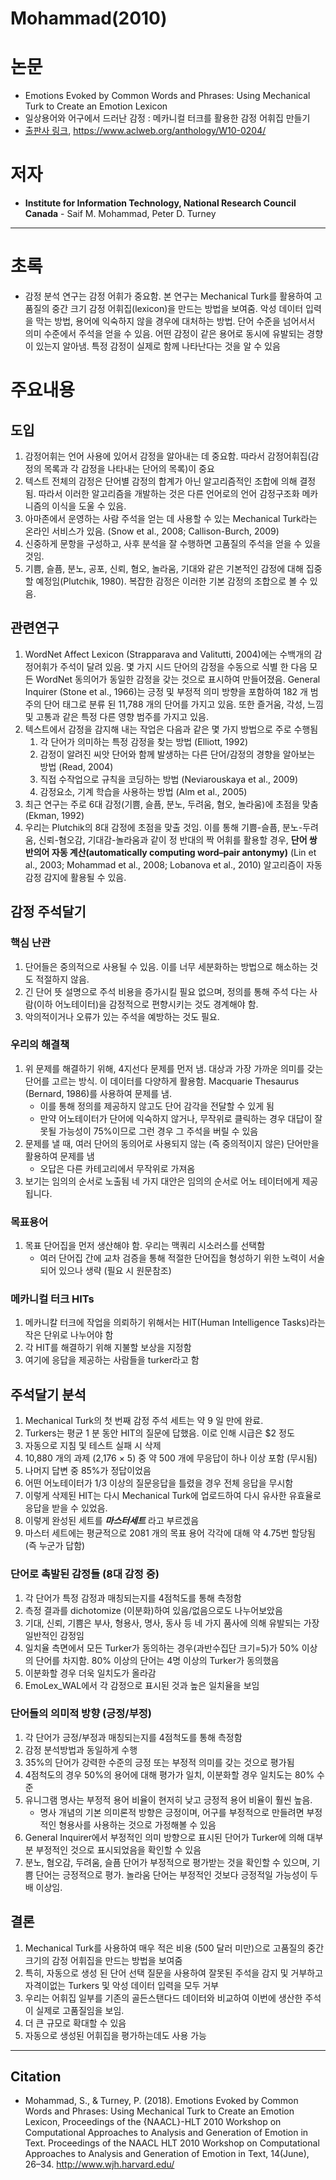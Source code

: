 # Mohammad(2010)
# 논문
- Emotions Evoked by Common Words and Phrases: Using Mechanical Turk to Create an Emotion Lexicon
- 일상용어와 어구에서 드러난 감정 : 메카니컬 터크를 활용한 감정 어휘집 만들기
- [출판사 링크](https://www.aclweb.org/anthology/W10-0204/), https://www.aclweb.org/anthology/W10-0204/

# 저자
* **Institute for Information Technology, National Research Council Canada** - Saif M. Mohammad, Peter D. Turney

---

# 초록
- 감정 분석 연구는 감정 어휘가 중요함. 본 연구는 Mechanical Turk를 활용하여 고품질의 중간 크기 감정 어휘집(lexicon)을 만드는 방법을 보여줌. 악성 데이터 입력을 막는 방법, 용어에 익숙하지 않을 경우에 대처하는 방법. 단어 수준을 넘어서서 의미 수준에서 주석을 얻을 수 있음. 어떤 감정이 같은 용어로 동시에 유발되는 경향이 있는지 알아냄. 특정 감정이 실제로 함께 나타난다는 것을 알 수 있음


# 주요내용
## 도입
1. 감정어휘는 언어 사용에 있어서 감정을 알아내는 데 중요함. 따라서 감정어휘집(감정의 목록과 각 감정을 나타내는 단어의 목록)이 중요
2. 텍스트 전체의 감정은 단어별 감정의 합계가 아닌 알고리즘적인 조합에 의해 결정됨. 따라서 이러한 알고리즘을 개발하는 것은 다른 언어로의 언어 감정구조화 메카니즘의 이식을 도울 수 있음.
3. 아마존에서 운영하는 사람 주석을 얻는 데 사용할 수 있는 Mechanical Turk라는 온라인 서비스가 있음. (Snow et al., 2008; Callison-Burch, 2009)
4. 신중하게 문항을 구성하고, 사후 분석을 잘 수행하면 고품질의 주석을 얻을 수 있을 것임. 
5. 기쁨, 슬픔, 분노, 공포, 신뢰, 혐오, 놀라움, 기대와 같은 기본적인 감정에 대해 집중할 예정임(Plutchik, 1980). 복잡한 감정은 이러한 기본 감정의 조합으로 볼 수 있음.


## 관련연구

1. WordNet Affect Lexicon (Strapparava and Valitutti, 2004)에는 수백개의 감정어휘가 주석이 달려 있음. 몇 가지 시드 단어의 감정을 수동으로 식별 한 다음 모든 WordNet 동의어가 동일한 감정을 갖는 것으로 표시하여 만들어졌음. General Inquirer (Stone et al., 1966)는 긍정 및 부정적 의미 방향을 포함하여 182 개 범주의 단어 태그로 분류 된 11,788 개의 단어를 가지고 있음.  또한 즐거움, 각성, 느낌 및 고통과 같은 특정 다른 영향 범주를 가지고 있음.
2. 텍스트에서 감정을 감지해 내는 작업은 다음과 같은 몇 가지 방법으로 주로 수행됨
    1. 각 단어가 의미하는 특정 감정을 찾는 방법 (Elliott, 1992)
    2. 감정이 알려진 씨앗 단어와 함께 발생하는 다른 단어/감정의 경향을 알아보는 방법 (Read, 2004)
    3. 직접 수작업으로 규칙을 코딩하는 방법 (Neviarouskaya et al., 2009)
    4. 감정요소, 기계 학습을 사용하는 방법 (Alm et al., 2005)
3. 최근 연구는 주로 6대 감정(기쁨, 슬픔, 분노, 두려움, 혐오, 놀라움)에 초점을 맞춤(Ekman, 1992)
4. 우리는 Plutchik의 8대 감정에 초점을 맞출 것임. 이를 통해 기쁨-슬픔, 분노-두려움, 신뢰-혐오감, 기대감-놀라움과 같이 정 반대의 짝 어휘를 활용할 경우, **단어 쌍 반의어 자동 계산(automatically computing word–pair antonymy)** (Lin et al., 2003; Mohammad et al., 2008; Lobanova et al., 2010) 알고리즘이 자동 감정 감지에 활용될 수 있음.


## 감정 주석달기

### 핵심 난관

1. 단어들은 중의적으로 사용될 수 있음. 이를 너무 세분화하는 방법으로 해소하는 것도 적절하지 않음. 
2. 긴 단어 뜻 설명으로 주석 비용을 증가시킬 필요 없으며, 정의를 통해 주석 다는 사람(이하 어노테이터)을 감정적으로 편향시키는 것도 경계해야 함.
3. 악의적이거나 오류가 있는 주석을 예방하는 것도 필요.


### 우리의 해결책

1. 위 문제를 해결하기 위해, 4지선다 문제를 먼저 냄. 대상과 가장 가까운 의미를 갖는 단어를 고르는 방식. 이 데이터를 다양하게 활용함. Macquarie Thesaurus (Bernard, 1986)를 사용하여 문제를 냄.
    - 이를 통해 정의를 제공하지 않고도 단어 감각을 전달할 수 있게 됨
    - 만약 어노테이터가 단어에 익숙하지 않거나, 무작위로 클릭하는 경우 대답이 잘못될 가능성이 75%이므로 그런 경우 그 주석을 버릴 수 있음
2. 문제를 낼 때, 여러 단어의 동의어로 사용되지 않는 (즉 중의적이지 않은) 단어만을 활용하여 문제를 냄
    - 오답은 다른 카테고리에서 무작위로 가져옴
3. 보기는 임의의 순서로 노출됨
네 가지 대안은 임의의 순서로 어노 테이터에게 제공됩니다.

### 목표용어

1. 목표 단어집을 먼저 생산해야 함. 우리는 맥쿼리 시소러스를 선택함
    * 여러 단어집 간에 교차 검증을 통해 적절한 단어집을 형성하기 위한 노력이 서술되어 있으나 생략 (필요 시 원문참조)

### 메카니컬 터크 HITs

1. 메카니칼 터크에 작업을 의뢰하기 위해서는 HIT(Human Intelligence Tasks)라는 작은 단위로 나누어야 함
2. 각 HIT를 해결하기 위해 지불할 보상을 지정함
3. 여기에 응답을 제공하는 사람들을 turker라고 함

## 주석달기 분석

1. Mechanical Turk의 첫 번째 감정 주석 세트는 약 9 일 만에 완료. 
2. Turkers는 평균 1 분 동안 HIT의 질문에 답했음. 이로 인해 시급은 $2 정도
3. 자동으로 지침 및 테스트 실패 시 삭제
4. 10,880 개의 과제 (2,176 × 5) 중 약 500 개에 무응답이 하나 이상 포함 (무시됨)
5. 나머지 답변 중 85%가 정답이었음
6. 어떤 어노테이터가 1/3 이상의 질문응답을 틀렸을 경우 전체 응답을 무시함
7. 이렇게 삭제된 HIT는 다시 Mechanical Turk에 업로드하여 다시 유사한 유효율로 응답을 받을 수 있었음.
8. 이렇게 완성된 세트를 ***마스터세트*** 라고 부르겠음
9. 마스터 세트에는 평균적으로 2081 개의 목표 용어 각각에 대해 약 4.75번 할당됨 (즉 누군가 답함)

### 단어로 촉발된 감정들 (8대 감정 중)

1. 각 단어가 특정 감정과 매칭되는지를 4점척도를 통해 측정함
2. 측정 결과를 dichotomize (이분화)하여 있음/없음으로도 나누어보았음
3. 기대, 신뢰, 기쁨은 부사, 형용사, 명사, 동사 등 네 가지 품사에 의해 유발되는 가장 일반적인 감정임
4. 일치율 측면에서 모든 Turker가 동의하는 경우(과반수집단 크기=5)가 50% 이상의 단어를 차지함. 80% 이상의 단어는 4명 이상의 Turker가 동의했음
5. 이분화할 경우 더욱 일치도가 올라감
6. EmoLex_WAL에서 각 감정으로 표시된 것과 높은 일치율을 보임

### 단어들의 의미적 방향 (긍정/부정)

1. 각 단어가 긍정/부정과 매칭되는지를 4점척도를 통해 측정함
2. 감정 분석방법과 동일하게 수행
3. 35%의 단어가 강력한 수준의 긍정 또는 부정적 의미를 갖는 것으로 평가됨
4. 4점척도의 경우 50%의 용어에 대해 평가가 일치, 이분화할 경우 일치도는 80% 수준
5. 유니그램 명사는 부정적 용어 비율이 현저히 낮고 긍정적 용어 비율이 훨씬 높음. 
    - 명사 개념의 기본 의미론적 방향은 긍정이며, 어구를 부정적으로 만들려면 부정적인 형용사를 사용하는 것으로 가정해볼 수 있음
6. General Inquirer에서 부정적인 의미 방향으로 표시된 단어가 Turker에 의해 대부분 부정적인 것으로 표시되었음을 확인할 수 있음
7. 분노, 혐오감, 두려움, 슬픔 단어가 부정적으로 평가받는 것을 확인할 수 있으며, 기쁨 단어는 긍정적으로 평가. 놀라움 단어는 부정적인 것보다 긍정적일 가능성이 두 배 이상임.

## 결론

1. Mechanical Turk를 사용하여 매우 적은 비용 (500 달러 미만)으로 고품질의 중간 크기의 감정 어휘집을 만드는 방법을 보여줌
2. 특히, 자동으로 생성 된 단어 선택 질문을 사용하여 잘못된 주석을 감지 및 거부하고 자격이없는 Turkers 및 악성 데이터 입력을 모두 거부
3. 우리는 어휘집 일부를 기존의 골든스탠다드 데이터와 비교하여 이번에 생산한 주석이 실제로 고품질임을 보임.
4. 더 큰 규모로 확대할 수 있음
5. 자동으로 생성된 어휘집을 평가하는데도 사용 가능

---

## Citation
- Mohammad, S., & Turney, P. (2018). Emotions Evoked by Common Words and Phrases: Using Mechanical Turk to Create an Emotion Lexicon, Proceedings of the {NAACL}-HLT 2010 Workshop on Computational Approaches to Analysis and Generation of Emotion in Text. Proceedings of the NAACL HLT 2010 Workshop on Computational Approaches to Analysis and Generation of Emotion in Text, 14(June), 26–34. http://www.wjh.harvard.edu/